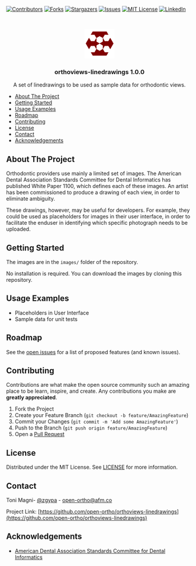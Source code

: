 [![Contributors][contributors-shield]][contributors-url]
[![Forks][forks-shield]][forks-url]
[![Stargazers][stars-shield]][stars-url]
[![Issues][issues-shield]][issues-url]
[![MIT License][license-shield]][license-url]
[![LinkedIn][linkedin-shield]][linkedin-url]

<!-- PROJECT LOGO -->
<br />
<p align="center">
  <a href="https://github.com/open-ortho/dicom4ortho">
    <img src="https://raw.githubusercontent.com/open-ortho/dicom4ortho/master/images/open-ortho.png" alt="Logo" width="80" height="80">
  </a>

  <h3 align="center">orthoviews-linedrawings 1.0.0</h3>

  <p align="center">
A set of linedrawings to be used as sample data for orthodontic views.
    <br />
  </p>
</p>

<!-- TABLE OF CONTENTS -->
- [About The Project](#about-the-project)
- [Getting Started](#getting-started)
- [Usage Examples](#usage-examples)
- [Roadmap](#roadmap)
- [Contributing](#contributing)
- [License](#license)
- [Contact](#contact)
- [Acknowledgements](#acknowledgements)


<!-- ABOUT THE PROJECT -->
## About The Project

Orthodontic providers use mainly a limited set of images. The American Dental
Association Standards Committee for Dental Informatics has published White
Paper 1100, which defines each of these images. An artist has been
commissioned to produce a drawing of each view, in order to eliminate
ambiguity.

These drawings, however, may be useful for developers. For example, they
could be used as placeholders for images in their user interface, in order to
facilitate the enduser in identifying which specific photograph needs to be
uploaded.

<!-- GETTING STARTED -->
## Getting Started

The images are in the `images/` folder of the repository.

No installation is required. You can download the images by cloning this repository.

<!-- USAGE EXAMPLES -->
## Usage Examples

- Placeholders in User Interface
- Sample data for unit tests


<!-- ROADMAP -->
## Roadmap

See the [open issues](https://github.com/open-ortho/orthoviews-linedrawings/issues) for a list of proposed features (and known issues).

<!-- CONTRIBUTING -->
## Contributing

Contributions are what make the open source community such an amazing place
to be learn, inspire, and create. Any contributions you make are **greatly
appreciated**.

1. Fork the Project
2. Create your Feature Branch (`git checkout -b feature/AmazingFeature`)
3. Commit your Changes (`git commit -m 'Add some AmazingFeature'`)
4. Push to the Branch (`git push origin feature/AmazingFeature`)
5. Open a [Pull Request](https://docs.github.com/en/github/collaborating-with-issues-and-pull-requests/creating-a-pull-request)

<!-- LICENSE -->
## License

Distributed under the MIT License. See [LICENSE](LICENSE) for more information.

<!-- CONTACT -->
## Contact

Toni Magni- [@zgypa](https://twitter.com/zgypa) - open-ortho@afm.co

Project Link: [https://github.com/open-ortho/orthoviews-linedrawings](https://github.com/open-ortho/orthoviews-linedrawings)

<!-- ACKNOWLEDGEMENTS -->
## Acknowledgements

- [American Dental Association Standards Committee for Dental Informatics](https://www.ada.org/en/science-research/dental-standards/standards-committee-on-dental-informatics)

<!-- MARKDOWN LINKS & IMAGES -->
<!-- https://www.markdownguide.org/basic-syntax/#reference-style-links -->
[contributors-shield]: https://img.shields.io/github/contributors/open-ortho/orthoviews-linedrawings.svg?style=for-the-badge
[contributors-url]: https://github.com/open-ortho/orthoviews-linedrawings/graphs/contributors
[forks-shield]: https://img.shields.io/github/forks/open-ortho/orthoviews-linedrawings.svg?style=for-the-badge
[forks-url]: https://github.com/open-ortho/orthoviews-linedrawings/network/members
[stars-shield]: https://img.shields.io/github/stars/open-ortho/orthoviews-linedrawings.svg?style=for-the-badge
[stars-url]: https://github.com/open-ortho/orthoviews-linedrawings/stargazers
[issues-shield]: https://img.shields.io/github/issues/open-ortho/orthoviews-linedrawings.svg?style=for-the-badge
[issues-url]: https://github.com/open-ortho/orthoviews-linedrawings/issues
[license-shield]: https://img.shields.io/github/license/open-ortho/orthoviews-linedrawings.svg?style=for-the-badge
[license-url]: https://github.com/open-ortho/orthoviews-linedrawings/blob/master/LICENSE
[linkedin-shield]: https://img.shields.io/badge/-LinkedIn-black.svg?style=for-the-badge&logo=linkedin&colorB=555
[linkedin-url]: https://linkedin.com/in/open-ortho
[product-screenshot]: images/screenshot.png
[example-csv-url]: resources/example/input_from.csv